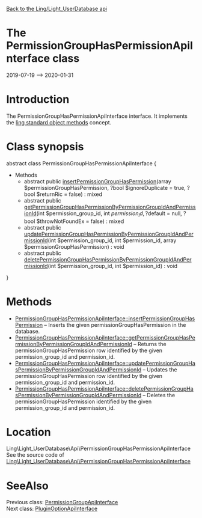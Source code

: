 [Back to the Ling/Light_UserDatabase api](https://github.com/lingtalfi/Light_UserDatabase/blob/master/doc/api/Ling/Light_UserDatabase.md)



The PermissionGroupHasPermissionApiInterface class
================
2019-07-19 --> 2020-01-31






Introduction
============

The PermissionGroupHasPermissionApiInterface interface.
It implements the [ling standard object methods](https://github.com/lingtalfi/Light_BreezeGenerator/blob/master/doc/pages/ling-standard-object-methods.md) concept.



Class synopsis
==============


abstract class <span class="pl-k">PermissionGroupHasPermissionApiInterface</span>  {

- Methods
    - abstract public [insertPermissionGroupHasPermission](https://github.com/lingtalfi/Light_UserDatabase/blob/master/doc/api/Ling/Light_UserDatabase/Api/PermissionGroupHasPermissionApiInterface/insertPermissionGroupHasPermission.md)(array $permissionGroupHasPermission, ?bool $ignoreDuplicate = true, ?bool $returnRic = false) : mixed
    - abstract public [getPermissionGroupHasPermissionByPermissionGroupIdAndPermissionId](https://github.com/lingtalfi/Light_UserDatabase/blob/master/doc/api/Ling/Light_UserDatabase/Api/PermissionGroupHasPermissionApiInterface/getPermissionGroupHasPermissionByPermissionGroupIdAndPermissionId.md)(int $permission_group_id, int $permission_id, ?$default = null, ?bool $throwNotFoundEx = false) : mixed
    - abstract public [updatePermissionGroupHasPermissionByPermissionGroupIdAndPermissionId](https://github.com/lingtalfi/Light_UserDatabase/blob/master/doc/api/Ling/Light_UserDatabase/Api/PermissionGroupHasPermissionApiInterface/updatePermissionGroupHasPermissionByPermissionGroupIdAndPermissionId.md)(int $permission_group_id, int $permission_id, array $permissionGroupHasPermission) : void
    - abstract public [deletePermissionGroupHasPermissionByPermissionGroupIdAndPermissionId](https://github.com/lingtalfi/Light_UserDatabase/blob/master/doc/api/Ling/Light_UserDatabase/Api/PermissionGroupHasPermissionApiInterface/deletePermissionGroupHasPermissionByPermissionGroupIdAndPermissionId.md)(int $permission_group_id, int $permission_id) : void

}






Methods
==============

- [PermissionGroupHasPermissionApiInterface::insertPermissionGroupHasPermission](https://github.com/lingtalfi/Light_UserDatabase/blob/master/doc/api/Ling/Light_UserDatabase/Api/PermissionGroupHasPermissionApiInterface/insertPermissionGroupHasPermission.md) &ndash; Inserts the given permissionGroupHasPermission in the database.
- [PermissionGroupHasPermissionApiInterface::getPermissionGroupHasPermissionByPermissionGroupIdAndPermissionId](https://github.com/lingtalfi/Light_UserDatabase/blob/master/doc/api/Ling/Light_UserDatabase/Api/PermissionGroupHasPermissionApiInterface/getPermissionGroupHasPermissionByPermissionGroupIdAndPermissionId.md) &ndash; Returns the permissionGroupHasPermission row identified by the given permission_group_id and permission_id.
- [PermissionGroupHasPermissionApiInterface::updatePermissionGroupHasPermissionByPermissionGroupIdAndPermissionId](https://github.com/lingtalfi/Light_UserDatabase/blob/master/doc/api/Ling/Light_UserDatabase/Api/PermissionGroupHasPermissionApiInterface/updatePermissionGroupHasPermissionByPermissionGroupIdAndPermissionId.md) &ndash; Updates the permissionGroupHasPermission row identified by the given permission_group_id and permission_id.
- [PermissionGroupHasPermissionApiInterface::deletePermissionGroupHasPermissionByPermissionGroupIdAndPermissionId](https://github.com/lingtalfi/Light_UserDatabase/blob/master/doc/api/Ling/Light_UserDatabase/Api/PermissionGroupHasPermissionApiInterface/deletePermissionGroupHasPermissionByPermissionGroupIdAndPermissionId.md) &ndash; Deletes the permissionGroupHasPermission identified by the given permission_group_id and permission_id.





Location
=============
Ling\Light_UserDatabase\Api\PermissionGroupHasPermissionApiInterface<br>
See the source code of [Ling\Light_UserDatabase\Api\PermissionGroupHasPermissionApiInterface](https://github.com/lingtalfi/Light_UserDatabase/blob/master/Api/PermissionGroupHasPermissionApiInterface.php)



SeeAlso
==============
Previous class: [PermissionGroupApiInterface](https://github.com/lingtalfi/Light_UserDatabase/blob/master/doc/api/Ling/Light_UserDatabase/Api/PermissionGroupApiInterface.md)<br>Next class: [PluginOptionApiInterface](https://github.com/lingtalfi/Light_UserDatabase/blob/master/doc/api/Ling/Light_UserDatabase/Api/PluginOptionApiInterface.md)<br>
